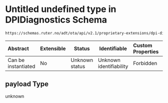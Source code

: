 # Untitled undefined type in DPIDiagnostics Schema

```txt
https://schemas.ruter.no/adt/ota/api/v2.1/proprietary-extensions/dpi-diagnostics.json#/examples/0/payload
```




| Abstract            | Extensible | Status         | Identifiable            | Custom Properties | Additional Properties | Access Restrictions | Defined In                                                                                                |
| :------------------ | ---------- | -------------- | ----------------------- | :---------------- | --------------------- | ------------------- | --------------------------------------------------------------------------------------------------------- |
| Can be instantiated | No         | Unknown status | Unknown identifiability | Forbidden         | Allowed               | none                | [dpi-diagnostics.json\*](../../schema/proprietary-extensions/dpi-diagnostics.json "open original schema") |

## payload Type

unknown

